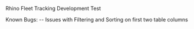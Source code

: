 Rhino Fleet Tracking Development Test

Known Bugs:
-- Issues with Filtering and Sorting on first two table columns
